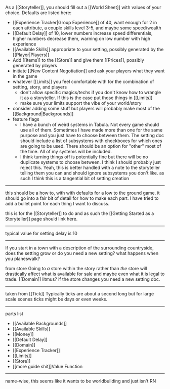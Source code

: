  As a [[Storyteller]], you should fill out a [[World Sheet]] with values of your choice. Defaults are listed here:
- [[Experience Tracker|Group Experience]] of 40, want enough for 2 in each attribute, a couple skills level 3-5, and maybe some speed/wealth
- [[Default Delay]] of 10, lower numbers increase speed differentials, higher numbers decrease them, warning on low number with high experience
- [[Available Skills]] appropriate to your setting, possibly generated by the [[Player|Players]]
- Add [[Items]] to the [[Store]] and give them [[Prices]], possibly generated by players
- initiate [[New Content Negotiation]] and ask your players what they want in the game
- whatever [[Limits]] you feel comfortable with for the combination of setting, story, and players
	- don't allow specific magics/techs if you don't know how to wrangle it as a storyteller. If this is the case put those things in [[Limits]]
	- make sure your limits support the vibe of your world/story
- consider adding some stuff but players will probably make most of the [[Background|Backgrounds]]
- feature flags
	- I have a bunch of weird systems in Tabula. Not every game should use all of them. Sometimes I have made more than one for the same purpose and you just have to choose between them. The setting doc should include a list of subsystems with checkboxes for which ones are going to be used. There should be an option for "other" most of the time. All of my systems will be included.
	- I think turning things off is potentially fine but there will be no duplicate systems to choose between. I think I should probably just reject this. Yeah, this is better handled with a note to the storyteller telling them you can and should ignore subsystems you don't like. as such I think this is a tangential bit of setting creation

---

this should be a how to, with with defaults for a low to the ground game. it should go into a fair bit of detail for how to make each part. I have tried to add a bullet point for each thing I want to discuss.

this is for the [[Storyteller]] to do and as such the [[Getting Started as a Storyteller]] page should link here.

---

typical value for setting delay is 10

---

If you start in a town with a description of the surrounding countryside, does the setting grow or do you need a new setting? what happens when you planeswalk?

from store
Going to _a_ store within the story rather than _the_ store will drastically affect what is available for sale and maybe even what it is legal to trade. [[Domain]] litmus? if the store changes you need a new setting doc.

---

taken from [[Tick]]
Typically ticks are about a second long but for large scale scenes ticks might be days or even weeks.

---

parts list
- [[Available Backgrounds]]
- [[Available Skills]]
- [[Money]]
- [[Default Delay]]
- [[Domain]]
- [[Experience Tracker]]
- [[Limits]]
- [[Store]]
- [[more guide shit]]Value Function

---

name-wise, this seems like it wants to be worldbuilding and just isn't RN